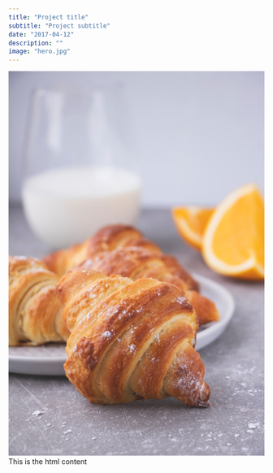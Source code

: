 ```yaml
---
title: "Project title"
subtitle: "Project subtitle"
date: "2017-04-12"
description: ""
image: "hero.jpg"
---
```

![alt text](hero.jpg)
This is the html content
